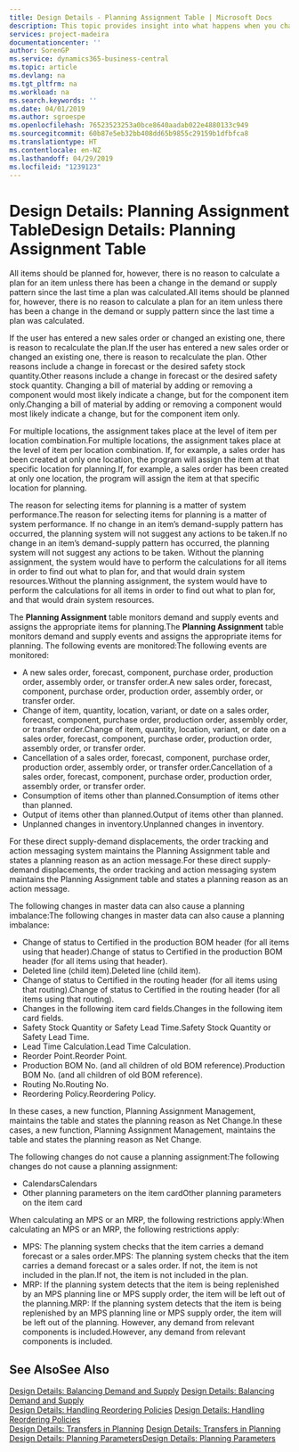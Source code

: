 ```yaml
---
title: Design Details - Planning Assignment Table | Microsoft Docs
description: This topic provides insight into what happens when you change how you plan for an item.
services: project-madeira
documentationcenter: ''
author: SorenGP
ms.service: dynamics365-business-central
ms.topic: article
ms.devlang: na
ms.tgt_pltfrm: na
ms.workload: na
ms.search.keywords: ''
ms.date: 04/01/2019
ms.author: sgroespe
ms.openlocfilehash: 76523523253a0bce8640aadab022e4880133c949
ms.sourcegitcommit: 60b87e5eb32bb408dd65b9855c29159b1dfbfca8
ms.translationtype: HT
ms.contentlocale: en-NZ
ms.lasthandoff: 04/29/2019
ms.locfileid: "1239123"
---
```

# <a name="design-details-planning-assignment-table"></a><span data-ttu-id="efca9-103">Design Details: Planning Assignment Table</span><span class="sxs-lookup"><span data-stu-id="efca9-103">Design Details: Planning Assignment Table</span></span>
<span data-ttu-id="efca9-104">All items should be planned for, however, there is no reason to calculate a plan for an item unless there has been a change in the demand or supply pattern since the last time a plan was calculated.</span><span class="sxs-lookup"><span data-stu-id="efca9-104">All items should be planned for, however, there is no reason to calculate a plan for an item unless there has been a change in the demand or supply pattern since the last time a plan was calculated.</span></span>  

<span data-ttu-id="efca9-105">If the user has entered a new sales order or changed an existing one, there is reason to recalculate the plan.</span><span class="sxs-lookup"><span data-stu-id="efca9-105">If the user has entered a new sales order or changed an existing one, there is reason to recalculate the plan.</span></span> <span data-ttu-id="efca9-106">Other reasons include a change in forecast or the desired safety stock quantity.</span><span class="sxs-lookup"><span data-stu-id="efca9-106">Other reasons include a change in forecast or the desired safety stock quantity.</span></span> <span data-ttu-id="efca9-107">Changing a bill of material by adding or removing a component would most likely indicate a change, but for the component item only.</span><span class="sxs-lookup"><span data-stu-id="efca9-107">Changing a bill of material by adding or removing a component would most likely indicate a change, but for the component item only.</span></span>  

<span data-ttu-id="efca9-108">For multiple locations, the assignment takes place at the level of item per location combination.</span><span class="sxs-lookup"><span data-stu-id="efca9-108">For multiple locations, the assignment takes place at the level of item per location combination.</span></span> <span data-ttu-id="efca9-109">If, for example, a sales order has been created at only one location, the program will assign the item at that specific location for planning.</span><span class="sxs-lookup"><span data-stu-id="efca9-109">If, for example, a sales order has been created at only one location, the program will assign the item at that specific location for planning.</span></span>  

<span data-ttu-id="efca9-110">The reason for selecting items for planning is a matter of system performance.</span><span class="sxs-lookup"><span data-stu-id="efca9-110">The reason for selecting items for planning is a matter of system performance.</span></span> <span data-ttu-id="efca9-111">If no change in an item’s demand-supply pattern has occurred, the planning system will not suggest any actions to be taken.</span><span class="sxs-lookup"><span data-stu-id="efca9-111">If no change in an item’s demand-supply pattern has occurred, the planning system will not suggest any actions to be taken.</span></span> <span data-ttu-id="efca9-112">Without the planning assignment, the system would have to perform the calculations for all items in order to find out what to plan for, and that would drain system resources.</span><span class="sxs-lookup"><span data-stu-id="efca9-112">Without the planning assignment, the system would have to perform the calculations for all items in order to find out what to plan for, and that would drain system resources.</span></span>  

<span data-ttu-id="efca9-113">The **Planning Assignment** table monitors demand and supply events and assigns the appropriate items for planning.</span><span class="sxs-lookup"><span data-stu-id="efca9-113">The **Planning Assignment** table monitors demand and supply events and assigns the appropriate items for planning.</span></span> <span data-ttu-id="efca9-114">The following events are monitored:</span><span class="sxs-lookup"><span data-stu-id="efca9-114">The following events are monitored:</span></span>  

* <span data-ttu-id="efca9-115">A new sales order, forecast, component, purchase order, production order, assembly order, or transfer order.</span><span class="sxs-lookup"><span data-stu-id="efca9-115">A new sales order, forecast, component, purchase order, production order, assembly order, or transfer order.</span></span>  
* <span data-ttu-id="efca9-116">Change of item, quantity, location, variant, or date on a sales order, forecast, component, purchase order, production order, assembly order, or transfer order.</span><span class="sxs-lookup"><span data-stu-id="efca9-116">Change of item, quantity, location, variant, or date on a sales order, forecast, component, purchase order, production order, assembly order, or transfer order.</span></span>  
* <span data-ttu-id="efca9-117">Cancellation of a sales order, forecast, component, purchase order, production order, assembly order, or transfer order.</span><span class="sxs-lookup"><span data-stu-id="efca9-117">Cancellation of a sales order, forecast, component, purchase order, production order, assembly order, or transfer order.</span></span>  
* <span data-ttu-id="efca9-118">Consumption of items other than planned.</span><span class="sxs-lookup"><span data-stu-id="efca9-118">Consumption of items other than planned.</span></span>  
* <span data-ttu-id="efca9-119">Output of items other than planned.</span><span class="sxs-lookup"><span data-stu-id="efca9-119">Output of items other than planned.</span></span>  
* <span data-ttu-id="efca9-120">Unplanned changes in inventory.</span><span class="sxs-lookup"><span data-stu-id="efca9-120">Unplanned changes in inventory.</span></span>  

<span data-ttu-id="efca9-121">For these direct supply-demand displacements, the order tracking and action messaging system maintains the Planning Assignment table and states a planning reason as an action message.</span><span class="sxs-lookup"><span data-stu-id="efca9-121">For these direct supply-demand displacements, the order tracking and action messaging system maintains the Planning Assignment table and states a planning reason as an action message.</span></span>  

<span data-ttu-id="efca9-122">The following changes in master data can also cause a planning imbalance:</span><span class="sxs-lookup"><span data-stu-id="efca9-122">The following changes in master data can also cause a planning imbalance:</span></span>  

* <span data-ttu-id="efca9-123">Change of status to Certified in the production BOM header (for all items using that header).</span><span class="sxs-lookup"><span data-stu-id="efca9-123">Change of status to Certified in the production BOM header (for all items using that header).</span></span>  
* <span data-ttu-id="efca9-124">Deleted line (child item).</span><span class="sxs-lookup"><span data-stu-id="efca9-124">Deleted line (child item).</span></span>  
* <span data-ttu-id="efca9-125">Change of status to Certified in the routing header (for all items using that routing).</span><span class="sxs-lookup"><span data-stu-id="efca9-125">Change of status to Certified in the routing header (for all items using that routing).</span></span>  
* <span data-ttu-id="efca9-126">Changes in the following item card fields.</span><span class="sxs-lookup"><span data-stu-id="efca9-126">Changes in the following item card fields.</span></span>  
* <span data-ttu-id="efca9-127">Safety Stock Quantity or Safety Lead Time.</span><span class="sxs-lookup"><span data-stu-id="efca9-127">Safety Stock Quantity or Safety Lead Time.</span></span>  
* <span data-ttu-id="efca9-128">Lead Time Calculation.</span><span class="sxs-lookup"><span data-stu-id="efca9-128">Lead Time Calculation.</span></span>  
* <span data-ttu-id="efca9-129">Reorder Point.</span><span class="sxs-lookup"><span data-stu-id="efca9-129">Reorder Point.</span></span>  
* <span data-ttu-id="efca9-130">Production BOM No. (and all children of old BOM reference).</span><span class="sxs-lookup"><span data-stu-id="efca9-130">Production BOM No. (and all children of old BOM reference).</span></span>  
* <span data-ttu-id="efca9-131">Routing No.</span><span class="sxs-lookup"><span data-stu-id="efca9-131">Routing No.</span></span>  
* <span data-ttu-id="efca9-132">Reordering Policy.</span><span class="sxs-lookup"><span data-stu-id="efca9-132">Reordering Policy.</span></span>  

<span data-ttu-id="efca9-133">In these cases, a new function, Planning Assignment Management, maintains the table and states the planning reason as Net Change.</span><span class="sxs-lookup"><span data-stu-id="efca9-133">In these cases, a new function, Planning Assignment Management, maintains the table and states the planning reason as Net Change.</span></span>  

<span data-ttu-id="efca9-134">The following changes do not cause a planning assignment:</span><span class="sxs-lookup"><span data-stu-id="efca9-134">The following changes do not cause a planning assignment:</span></span>  

* <span data-ttu-id="efca9-135">Calendars</span><span class="sxs-lookup"><span data-stu-id="efca9-135">Calendars</span></span>  
* <span data-ttu-id="efca9-136">Other planning parameters on the item card</span><span class="sxs-lookup"><span data-stu-id="efca9-136">Other planning parameters on the item card</span></span>  

<span data-ttu-id="efca9-137">When calculating an MPS or an MRP, the following restrictions apply:</span><span class="sxs-lookup"><span data-stu-id="efca9-137">When calculating an MPS or an MRP, the following restrictions apply:</span></span>  

* <span data-ttu-id="efca9-138">MPS: The planning system checks that the item carries a demand forecast or a sales order.</span><span class="sxs-lookup"><span data-stu-id="efca9-138">MPS: The planning system checks that the item carries a demand forecast or a sales order.</span></span> <span data-ttu-id="efca9-139">If not, the item is not included in the plan.</span><span class="sxs-lookup"><span data-stu-id="efca9-139">If not, the item is not included in the plan.</span></span>  
* <span data-ttu-id="efca9-140">MRP: If the planning system detects that the item is being replenished by an MPS planning line or MPS supply order, the item will be left out of the planning.</span><span class="sxs-lookup"><span data-stu-id="efca9-140">MRP: If the planning system detects that the item is being replenished by an MPS planning line or MPS supply order, the item will be left out of the planning.</span></span> <span data-ttu-id="efca9-141">However, any demand from relevant components is included.</span><span class="sxs-lookup"><span data-stu-id="efca9-141">However, any demand from relevant components is included.</span></span>  

## <a name="see-also"></a><span data-ttu-id="efca9-142">See Also</span><span class="sxs-lookup"><span data-stu-id="efca9-142">See Also</span></span>  
<span data-ttu-id="efca9-143">[Design Details: Balancing Demand and Supply](design-details-balancing-demand-and-supply.md) </span><span class="sxs-lookup"><span data-stu-id="efca9-143">[Design Details: Balancing Demand and Supply](design-details-balancing-demand-and-supply.md) </span></span>  
<span data-ttu-id="efca9-144">[Design Details: Handling Reordering Policies](design-details-handling-reordering-policies.md) </span><span class="sxs-lookup"><span data-stu-id="efca9-144">[Design Details: Handling Reordering Policies](design-details-handling-reordering-policies.md) </span></span>  
<span data-ttu-id="efca9-145">[Design Details: Transfers in Planning](design-details-transfers-in-planning.md) </span><span class="sxs-lookup"><span data-stu-id="efca9-145">[Design Details: Transfers in Planning](design-details-transfers-in-planning.md) </span></span>  
[<span data-ttu-id="efca9-146">Design Details: Planning Parameters</span><span class="sxs-lookup"><span data-stu-id="efca9-146">Design Details: Planning Parameters</span></span>](design-details-planning-parameters.md)  
